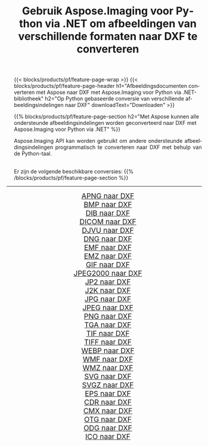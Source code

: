 ﻿---
title: Gebruik Aspose.Imaging voor Python via .NET om afbeeldingen van verschillende formaten naar DXF te converteren 
weight: 3920
url: /nl/python-net/conversion/to/dxf/ 
lang: nl
langdirlevel: 2
locales: zh-hans,ja,it,ru,de,es,fr,nl,id,lt,pl,pt,vi,tr,ko,zh-hant,ar,hi,th,sv,cs,uk,he
description: U kunt Aspose.Imaging voor Python gebruiken via de .NET-bibliotheek om van verschillende formaten naar DXF te converteren
---

{{< blocks/products/pf/feature-page-wrap >}}
{{< blocks/products/pf/feature-page-header h1="Afbeeldingsdocumenten converteren met Aspose naar DXF met Aspose.Imaging voor Python via .NET-bibliotheek" h2="Op Python gebaseerde conversie van verschillende afbeeldingsindelingen naar DXF" downloadText="Downloaden" >}}


{{% blocks/products/pf/feature-page-section  h2="Met Aspose kunnen alle ondersteunde afbeeldingsindelingen worden geconverteerd naar DXF met Aspose.Imaging voor Python via .NET" %}}
<p align=justify>Aspose.Imaging API kan worden gebruikt om andere ondersteunde afbeeldingsindelingen programmatisch te converteren naar DXF met behulp van de Python-taal.</p>
<br/>
Er zijn de volgende beschikbare conversies:
{{% /blocks/products/pf/feature-page-section %}}
<div class="container-fluid productfamilypage bg-gray">
    <div class="convertypes bg-gray agp-content section">
        <div class="container">
		<hr style="margin-left:-20px;"/>
		<div class="row other-converters" style="gap: 10px;font-size: 19px;text-align:center;">
		    <div class='col-md-2 other-converter remove-lp remove-rp'><a href="/imaging/nl/python-net/conversion/apng-to-dxf/" style="padding:15px;">APNG naar DXF</a></div>
<div class='col-md-2 other-converter remove-lp remove-rp'><a href="/imaging/nl/python-net/conversion/bmp-to-dxf/" style="padding:15px;">BMP naar DXF</a></div>
<div class='col-md-2 other-converter remove-lp remove-rp'><a href="/imaging/nl/python-net/conversion/dib-to-dxf/" style="padding:15px;">DIB naar DXF</a></div>
<div class='col-md-2 other-converter remove-lp remove-rp'><a href="/imaging/nl/python-net/conversion/dicom-to-dxf/" style="padding:15px;">DICOM naar DXF</a></div>
<div class='col-md-2 other-converter remove-lp remove-rp'><a href="/imaging/nl/python-net/conversion/djvu-to-dxf/" style="padding:15px;">DJVU naar DXF</a></div>
<div class='col-md-2 other-converter remove-lp remove-rp'><a href="/imaging/nl/python-net/conversion/dng-to-dxf/" style="padding:15px;">DNG naar DXF</a></div>
<div class='col-md-2 other-converter remove-lp remove-rp'><a href="/imaging/nl/python-net/conversion/emf-to-dxf/" style="padding:15px;">EMF naar DXF</a></div>
<div class='col-md-2 other-converter remove-lp remove-rp'><a href="/imaging/nl/python-net/conversion/emz-to-dxf/" style="padding:15px;">EMZ naar DXF</a></div>
<div class='col-md-2 other-converter remove-lp remove-rp'><a href="/imaging/nl/python-net/conversion/gif-to-dxf/" style="padding:15px;">GIF naar DXF</a></div>
<div class='col-md-2 other-converter remove-lp remove-rp'><a href="/imaging/nl/python-net/conversion/jpeg2000-to-dxf/" style="padding:15px;">JPEG2000 naar DXF</a></div>
<div class='col-md-2 other-converter remove-lp remove-rp'><a href="/imaging/nl/python-net/conversion/jp2-to-dxf/" style="padding:15px;">JP2 naar DXF</a></div>
<div class='col-md-2 other-converter remove-lp remove-rp'><a href="/imaging/nl/python-net/conversion/j2k-to-dxf/" style="padding:15px;">J2K naar DXF</a></div>
<div class='col-md-2 other-converter remove-lp remove-rp'><a href="/imaging/nl/python-net/conversion/jpg-to-dxf/" style="padding:15px;">JPG naar DXF</a></div>
<div class='col-md-2 other-converter remove-lp remove-rp'><a href="/imaging/nl/python-net/conversion/jpeg-to-dxf/" style="padding:15px;">JPEG naar DXF</a></div>
<div class='col-md-2 other-converter remove-lp remove-rp'><a href="/imaging/nl/python-net/conversion/png-to-dxf/" style="padding:15px;">PNG naar DXF</a></div>
<div class='col-md-2 other-converter remove-lp remove-rp'><a href="/imaging/nl/python-net/conversion/tga-to-dxf/" style="padding:15px;">TGA naar DXF</a></div>
<div class='col-md-2 other-converter remove-lp remove-rp'><a href="/imaging/nl/python-net/conversion/tif-to-dxf/" style="padding:15px;">TIF naar DXF</a></div>
<div class='col-md-2 other-converter remove-lp remove-rp'><a href="/imaging/nl/python-net/conversion/tiff-to-dxf/" style="padding:15px;">TIFF naar DXF</a></div>
<div class='col-md-2 other-converter remove-lp remove-rp'><a href="/imaging/nl/python-net/conversion/webp-to-dxf/" style="padding:15px;">WEBP naar DXF</a></div>
<div class='col-md-2 other-converter remove-lp remove-rp'><a href="/imaging/nl/python-net/conversion/wmf-to-dxf/" style="padding:15px;">WMF naar DXF</a></div>
<div class='col-md-2 other-converter remove-lp remove-rp'><a href="/imaging/nl/python-net/conversion/wmz-to-dxf/" style="padding:15px;">WMZ naar DXF</a></div>
<div class='col-md-2 other-converter remove-lp remove-rp'><a href="/imaging/nl/python-net/conversion/svg-to-dxf/" style="padding:15px;">SVG naar DXF</a></div>
<div class='col-md-2 other-converter remove-lp remove-rp'><a href="/imaging/nl/python-net/conversion/svgz-to-dxf/" style="padding:15px;">SVGZ naar DXF</a></div>
<div class='col-md-2 other-converter remove-lp remove-rp'><a href="/imaging/nl/python-net/conversion/eps-to-dxf/" style="padding:15px;">EPS naar DXF</a></div>
<div class='col-md-2 other-converter remove-lp remove-rp'><a href="/imaging/nl/python-net/conversion/cdr-to-dxf/" style="padding:15px;">CDR naar DXF</a></div>
<div class='col-md-2 other-converter remove-lp remove-rp'><a href="/imaging/nl/python-net/conversion/cmx-to-dxf/" style="padding:15px;">CMX naar DXF</a></div>
<div class='col-md-2 other-converter remove-lp remove-rp'><a href="/imaging/nl/python-net/conversion/otg-to-dxf/" style="padding:15px;">OTG naar DXF</a></div>
<div class='col-md-2 other-converter remove-lp remove-rp'><a href="/imaging/nl/python-net/conversion/odg-to-dxf/" style="padding:15px;">ODG naar DXF</a></div>
<div class='col-md-2 other-converter remove-lp remove-rp'><a href="/imaging/nl/python-net/conversion/ico-to-dxf/" style="padding:15px;">ICO naar DXF</a></div>
                </div>
        </div>
    </div>
</div>
<br/>

